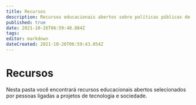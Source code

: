 ```yaml
---
title: Recursos
description: Recursos educacionais abertos sobre políticas públicas de tecnologia e sociedade
published: true
date: 2021-10-26T06:59:48.884Z
tags: 
editor: markdown
dateCreated: 2021-10-26T06:59:43.054Z
---
```


# Recursos

Nesta pasta você encontrará recursos educacionais abertos selecionados por pessoas ligadas a projetos de tecnologia e sociedade.